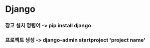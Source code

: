 # Django

### 장고 설치 명령어 -> pip install django

### 프로젝트 생성 -> django-admin startproject 'project name'
